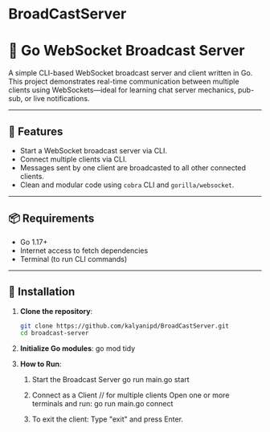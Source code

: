 # BroadCastServer
# 📡 Go WebSocket Broadcast Server

A simple CLI-based WebSocket broadcast server and client written in Go. This project demonstrates real-time communication between multiple clients using WebSockets—ideal for learning chat server mechanics, pub-sub, or live notifications.

---

## 🚀 Features

- Start a WebSocket broadcast server via CLI.
- Connect multiple clients via CLI.
- Messages sent by one client are broadcasted to all other connected clients.
- Clean and modular code using `cobra` CLI and `gorilla/websocket`.

---

## 📦 Requirements

- Go 1.17+
- Internet access to fetch dependencies
- Terminal (to run CLI commands)

---

## 🔧 Installation

1. **Clone the repository**:

   ```bash
   git clone https://github.com/kalyanipd/BroadCastServer.git
   cd broadcast-server

2. **Initialize Go modules**:
    go mod tidy

3. **How to Run**:
    1. Start the Broadcast Server
        go run main.go start

    2. Connect as a Client
        // for multiple clients
        Open one or more terminals and run:
        go run main.go connect

    3. To exit the client:
        Type "exit" and press Enter.